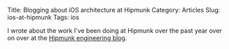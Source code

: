 Title: Blogging about iOS architecture at Hipmunk
Category: Articles
Slug: ios-at-hipmunk
Tags: ios

I wrote about the work I've been doing at Hipmunk over the past year
over on over at the [Hipmunk engineering blog](https://hipmunk.github.io/posts/2016/Aug/19/taming-hipmunks-ios-code/).
